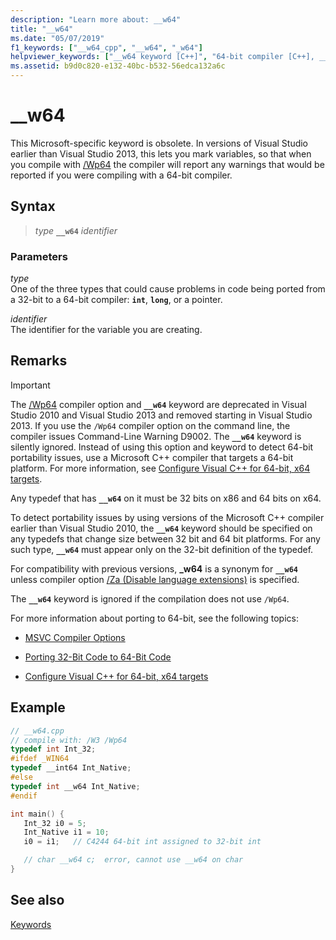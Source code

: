 ```yaml
---
description: "Learn more about: __w64"
title: "__w64"
ms.date: "05/07/2019"
f1_keywords: ["__w64_cpp", "__w64", "_w64"]
helpviewer_keywords: ["__w64 keyword [C++]", "64-bit compiler [C++], __w64 keyword", "Win64 [C++], __w64 keyword"]
ms.assetid: b9d0c820-e132-40bc-b532-56edca132a6c
---
```

# __w64

This Microsoft-specific keyword is obsolete. In versions of Visual Studio earlier than Visual Studio 2013, this lets you mark variables, so that when you compile with [/Wp64](../build/reference/wp64-detect-64-bit-portability-issues.md) the compiler will report any warnings that would be reported if you were compiling with a 64-bit compiler.

## Syntax

> *type* **`__w64`** *identifier*

### Parameters

*type*<br/>
One of the three types that could cause problems in code being ported from a 32-bit to a 64-bit compiler: **`int`**, **`long`**, or a pointer.

*identifier*<br/>
The identifier for the variable you are creating.

## Remarks

> [!IMPORTANT]
> The [/Wp64](../build/reference/wp64-detect-64-bit-portability-issues.md) compiler option and **`__w64`** keyword are deprecated in Visual Studio 2010 and Visual Studio 2013 and removed starting in Visual Studio 2013. If you use the `/Wp64` compiler option on the command line, the compiler issues Command-Line Warning D9002. The **`__w64`** keyword is silently ignored. Instead of using this option and keyword to detect 64-bit portability issues, use a Microsoft C++ compiler that targets a 64-bit platform. For more information, see [Configure Visual C++ for 64-bit, x64 targets](../build/configuring-programs-for-64-bit-visual-cpp.md).

Any typedef that has **`__w64`** on it must be 32 bits on x86 and 64 bits on x64.

To detect portability issues by using versions of the Microsoft C++ compiler earlier than Visual Studio 2010, the **`__w64`** keyword should be specified on any typedefs that change size between 32 bit and 64 bit platforms. For any such type, **`__w64`** must appear only on the 32-bit definition of the typedef.

For compatibility with previous versions, **_w64** is a synonym for **`__w64`** unless compiler option [/Za \(Disable language extensions)](../build/reference/za-ze-disable-language-extensions.md) is specified.

The **`__w64`** keyword is ignored if the compilation does not use `/Wp64`.

For more information about porting to 64-bit, see the following topics:

- [MSVC Compiler Options](../build/reference/compiler-options.md)

- [Porting 32-Bit Code to 64-Bit Code](../build/common-visual-cpp-64-bit-migration-issues.md)

- [Configure Visual C++ for 64-bit, x64 targets](../build/configuring-programs-for-64-bit-visual-cpp.md)

## Example

```cpp
// __w64.cpp
// compile with: /W3 /Wp64
typedef int Int_32;
#ifdef _WIN64
typedef __int64 Int_Native;
#else
typedef int __w64 Int_Native;
#endif

int main() {
   Int_32 i0 = 5;
   Int_Native i1 = 10;
   i0 = i1;   // C4244 64-bit int assigned to 32-bit int

   // char __w64 c;  error, cannot use __w64 on char
}
```

## See also

[Keywords](../cpp/keywords-cpp.md)
